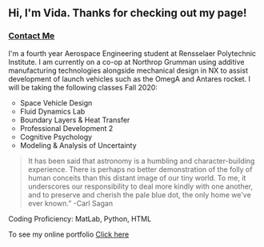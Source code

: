 ## Hi, I'm Vida. Thanks for checking out my page!
### <a href="https://vidazou.github.io/Me/">Contact Me</a>

I'm a fourth year Aerospace Engineering student at Rensselaer Polytechnic Institute. I am currently on a co-op at Northrop Grumman using additive manufacturing technologies alongside mechanical design in NX to assist development of launch vehicles such as the OmegA and Antares rocket. I will be taking the following classes Fall 2020:

<ul type="circle">
  <li>Space Vehicle Design</li>
  <li>Fluid Dynamics Lab</li>
  <li>Boundary Layers & Heat Transfer</li>
  <li>Professional Development 2</li>
  <li>Cognitive Psychology</li>
  <li>Modeling & Analysis of Uncertainty</li>
</ul> 


<blockquote>It has been said that astronomy is a humbling and character-building experience. There is perhaps no better demonstration of the folly of human conceits than this distant image of our tiny world. To me, it underscores our responsibility to deal more kindly with one another, and to preserve and cherish the pale blue dot, the only home we've ever known.” -Carl Sagan</blockquote> 

Coding Proficiency: MatLab, Python, HTML

To see my online portfolio
<a href="https://rpi-csm.symplicity.com/profiles/vida.zou">Click here</a>
